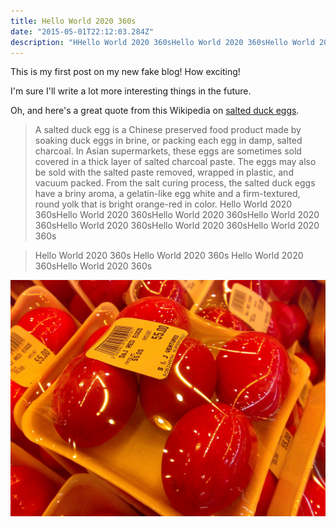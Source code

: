 ```yaml
---
title: Hello World 2020 360s
date: "2015-05-01T22:12:03.284Z"
description: "HHello World 2020 360sHello World 2020 360sHello World 2020 360s Hello World 2020 360sHello World 2020 360sHello World 2020 360s Hello World 2020 360s"
---
```


This is my first post on my new fake blog! How exciting!

I'm sure I'll write a lot more interesting things in the future.

Oh, and here's a great quote from this Wikipedia on
[salted duck eggs](https://en.wikipedia.org/wiki/Salted_duck_egg).

> A salted duck egg is a Chinese preserved food product made by soaking duck
> eggs in brine, or packing each egg in damp, salted charcoal. In Asian
> supermarkets, these eggs are sometimes sold covered in a thick layer of salted
> charcoal paste. The eggs may also be sold with the salted paste removed,
> wrapped in plastic, and vacuum packed. From the salt curing process, the
> salted duck eggs have a briny aroma, a gelatin-like egg white and a
> firm-textured, round yolk that is bright orange-red in color.
Hello World 2020 360sHello World 2020 360sHello World 2020 360sHello World 2020 360sHello World 2020 360sHello World 2020 360sHello World 2020 360s

>Hello World 2020 360s
>Hello World 2020 360s
>Hello World 2020 360sHello World 2020 360s


![Chinese Salty Egg](./salty_egg.jpg)

